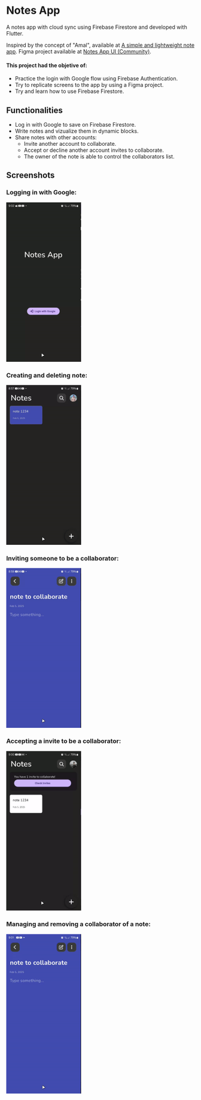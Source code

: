 # Notes App

A notes app with cloud sync using Firebase Firestore and developed with Flutter.

Inspired by the concept of "Amal", available at [A simple and lightweight note app](https://dribbble.com/shots/11875872-A-simple-and-lightweight-note-app). Figma project available at [Notes App UI (Community)](https://www.figma.com/design/nZX8djGpHUhSCAQCNOINYq/Notes-App-UI-(Community)?node-id=0-1&p=f&t=L1Rj1BiHBUkWAY7O-0).

#### This project had the objetive of:
- Practice the login with Google flow using Firebase Authentication.
- Try to replicate screens to the app by using a Figma project.
- Try and learn how to use Firebase Firestore.

## Functionalities
- Log in with Google to save on Firebase Firestore.
- Write notes and vizualize them in dynamic blocks.
- Share notes with other accounts:
    - Invite another account to collaborate.
    - Accept or decline another account invites to collaborate.
    - The owner of the note is able to control the collaborators list.

## Screenshots
### Logging in with Google:
<img src="screenshots/loginginwithgoogle.gif" alt="screenshot" width="200"/>

### Creating and deleting note:
<img src="screenshots/creatinganddeletingnote.gif" alt="screenshot" width="200"/>

### Inviting someone to be a collaborator:
<img src="screenshots/invitetocollaborate.gif" alt="screenshot" width="200"/>

### Accepting a invite to be a collaborator:
<img src="screenshots/acceptinginvitetocollaborate.gif" alt="screenshot" width="200"/>

### Managing and removing a collaborator of a note:
<img src="screenshots/managingandremovingcollaborator.gif" alt="screenshot" width="200"/>